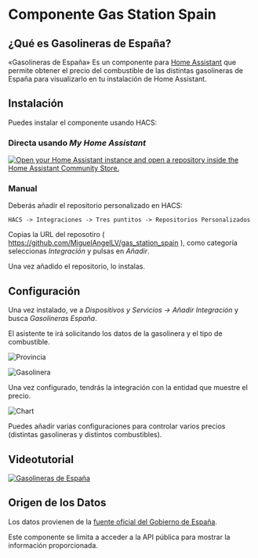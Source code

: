 # Componente Gas Station Spain


## ¿Qué es Gasolineras de España?

«Gasolineras de España» Es un componente para [Home Assistant](https://home-assistant.io/) que permite obtener el precio del combustible de las distintas
gasolineras de España para visualizarlo en tu instalación de Home Assistant.





## Instalación

Puedes instalar el componente usando HACS:

### Directa usando _My Home Assistant_
[![Open your Home Assistant instance and open a repository inside the Home Assistant Community Store.](https://my.home-assistant.io/badges/hacs_repository.svg)](https://my.home-assistant.io/redirect/hacs_repository/?owner=miguelangellv&repository=gas_station_spain&category=integration)


### Manual
Deberás añadir el repositorio personalizado en HACS:

```
HACS -> Integraciones -> Tres puntitos -> Repositorios Personalizados
```
Copias la URL del reposotiro ( https://github.com/MiguelAngelLV/gas_station_spain ), como categoría seleccionas _Integración_ y pulsas en _Añadir_.

Una vez añadido el repositorio, lo instalas.


## Configuración

Una vez instalado, ve a _Dispositivos y Servicios -> Añadir Integración_ y busca _Gasolineras España_.

El asistente te irá solicitando los datos de la gasolinera y el tipo de combustible. 

![Provincia](images/wizard1.png)

![Gasolinera](images/wizard2.png)


Una vez configurado, tendrás la integración con la entidad que muestre el precio.

![Chart](images/chart.png)


Puedes añadir varias configuraciones para controlar varios precios (distintas gasolineras y distintos combustibles).


## Videotutorial

[![Gasolineras de España](http://img.youtube.com/vi/wu5H5-QZyyA/0.jpg)](http://www.youtube.com/watch?v=wu5H5-QZyyA)


## Origen de los Datos

Los datos provienen de la [fuente oficial del Gobierno de España](https://sedeaplicaciones.minetur.gob.es/ServiciosRESTCarburantes/PreciosCarburantes/help).

Este componente se limita a acceder a la API pública para mostrar la información proporcionada.


